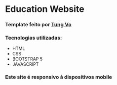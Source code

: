 # Education Website

### Template feito por <a href="https://www.behance.net/vctung" target="_blank">Tung Vo</a>

### Tecnologias utilizadas:
<ul>
<li>HTML</li>
<li>CSS</li>
<li>BOOTSTRAP 5</li>
<li>JAVASCRIPT</li>
</ul>

### Este site é responsivo à dispositivos mobile
